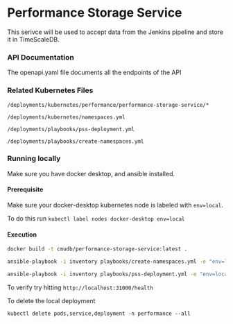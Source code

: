 # Performance Storage Service

This serivce will be used to accept data from the Jenkins pipeline and store it in TimeScaleDB.

### API Documentation
The openapi.yaml file documents all the endpoints of the API


### Related Kubernetes Files
`/deployments/kubernetes/performance/performance-storage-service/*`

`/deployments/kubernetes/namespaces.yml`

`/deployments/playbooks/pss-deployment.yml`

`/deployments/playbooks/create-namespaces.yml`


### Running locally
Make sure you have docker desktop, and ansible installed.

#### Prerequisite
Make sure your docker-desktop kubernetes node is labeled with `env=local`.

To do this run `kubectl label nodes docker-desktop env=local`

#### Execution
```bash
docker build -t cmudb/performance-storage-service:latest .

ansible-playbook -i inventory playbooks/create-namespaces.yml -e "env=local host_override=local"

ansible-playbook -i inventory playbooks/pss-deployment.yml -e "env=local host_override=local"
```
To verify try hitting `http://localhost:31000/health`

To delete the local deployment
```
kubectl delete pods,service,deployment -n performance --all
```
